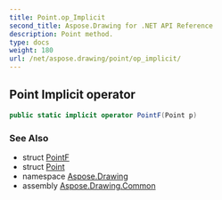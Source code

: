 ```yaml
---
title: Point.op_Implicit
second_title: Aspose.Drawing for .NET API Reference
description: Point method. 
type: docs
weight: 180
url: /net/aspose.drawing/point/op_implicit/
---
```

## Point Implicit operator

```csharp
public static implicit operator PointF(Point p)
```

### See Also

* struct [PointF](../../pointf/)
* struct [Point](../)
* namespace [Aspose.Drawing](../../point/)
* assembly [Aspose.Drawing.Common](../../../)


